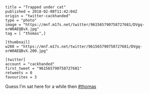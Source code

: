 ```
title = "Trapped under cat"
published = 2018-02-08T11:42:04Z
origin = "twitter-cackhanded"
type = "photo"
image = "https://mnf.m17s.net/twitter/961565790758727681/DVgq-orW0AEQBvX.jpg"
tag = [ "thomas",]

[thumbnail]
w200 = "https://mnf.m17s.net/twitter/961565790758727681/DVgq-orW0AEQBvX.200.jpg"

[twitter]
account = "cackhanded"
first_tweet = "961565790758727681"
retweets = 0
favourites = 3
```

Guess I’m sat here for a while then [#thomas](/tags/thomas/)

<p class='image'><img src='https://mnf.m17s.net/twitter/961565790758727681/DVgq-orW0AEQBvX.jpg' alt=''></p>

